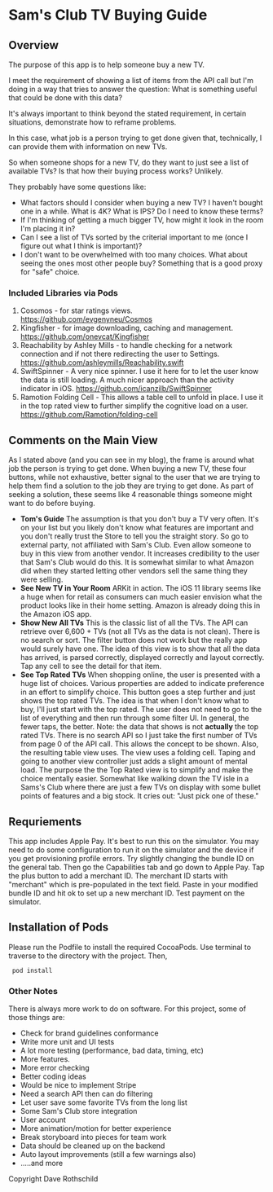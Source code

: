 # Sam's Club TV Buying Guide

## Overview

The purpose of this app is to help someone buy a new TV.

I meet the requirement of showing a list of items from the API call but I'm doing in a way that tries to answer the question:  What is something useful that could be done with this data?

It's always important to think beyond the stated requirement, in certain situations, demonstrate how to reframe problems.

In this case, what job is a person trying to get done given that, technically, I can provide them with information on new TVs.

So when someone shops for a new TV, do they want to just see a list of available TVs?  Is that how their buying process works?  Unlikely.

They probably have some questions like:
- What factors should I consider when buying a new TV?  I haven't bought one in a while.  What is 4K? What is IPS?  Do I need to know these terms?
- If I'm thinking of getting a much bigger TV, how might it look in the room I'm placing it in?
- Can I see a list of TVs sorted by the criterial important to me (once I figure out what I think is important)?
- I don't want to be overwhelmed with too many choices.  What about seeing the ones most other people buy?  Something that is a good proxy for  "safe" choice.

### Included Libraries via Pods
1. Cosomos - for star ratings views. https://github.com/evgenyneu/Cosmos
2. Kingfisher - for image downloading, caching and management. https://github.com/onevcat/Kingfisher
3. Reachability by Ashley Mills - to handle checking for a network connection and if not there redirecting the user to Settings. https://github.com/ashleymills/Reachability.swift
4. SwiftSpinner - A very nice spinner.  I use it here for to let the user know the data is still loading.  A much nicer approach than the activity indicator in iOS. https://github.com/icanzilb/SwiftSpinner
5. Ramotion Folding Cell - This allows a table cell to unfold in place.  I use it in the top rated view to further simplify the cognitive load on a user.  https://github.com/Ramotion/folding-cell

## Comments on the Main View

As I stated above (and you can see in my blog), the frame is around what job the person is trying to get done.  When buying a new TV, these four buttons, while not exhaustive, better signal to the user that we are trying to help them find a solution to the job they are trying to get done.  As part of seeking a solution, these seems like 4 reasonable things someone might want to do before buying.

* **Tom's Guide**  The assumption is that you don't buy a TV very often.  It's on your list but you likely don't know what features are important and you don't really trust the Store to tell you the straight story.  So go to external party, not affiliated with Sam's Club.  Even allow someone to buy  in this view from another vendor.  It increases credibility to the user that Sam's Club would do this.  It is somewhat similar to what Amazon did when they started letting other vendors sell the same thing they were selling.
* **See New TV in Your Room**  ARKit in action.  The iOS 11 library seems like a huge when for retail as consumers can much easier envision what the product looks like in their home setting.  Amazon is already doing this in the Amazon iOS app.
* **Show New All TVs**  This is the classic list of all the TVs.  The API can retrieve over 6,600 + TVs (not all TVs as the data is not clean).  There is no search or sort.  The filter button does not work but the really app would surely have one.  The idea of this view is to show that all the data has arrived, is parsed correctly, displayed correctly and layout correctly.  Tap any cell to see the detail for that item.
* **See Top Rated TVs**  When shopping online, the user is presented with a huge list of choices.  Various properties are added to indicate preference in an effort to simplify choice.  This button goes a step further and just shows the top rated TVs.  The idea is that when I don't know what to buy, I'll just start with the top rated.  The user does not need to go to the list of everything and then run through some filter UI.  In general, the fewer taps, the better.  Note: the data that shows is not **actually** the top rated TVs.  There is no search API so I just take the first number of TVs from page 0 of the API call.  This allows the concept to be shown.  Also, the resulting table view uses. The view uses a folding cell. Taping and going to another view controller just adds a slight amount of mental load.  The purpose the the Top Rated view is to simplify and make the choice mentally easier.  Somewhat like walking down the TV isle in a Sams's Club where there are just a few TVs on display with some bullet points of features and a big stock.  It cries out: "Just pick one of these."


## Requriements

This app includes Apple Pay.  It's best to run this on the simulator.  You may need to do some configuration to run it on the simulator and the device if you get provisioning profile errors.  Try slightly changing the bundle ID on the general tab.  Then go the Capabilities tab and go down to Apple Pay. Tap the plus button to add a merchant ID.  The merchant ID starts with "merchant" which is pre-populated in the text field.  Paste in your modified bundle ID and hit ok to set up a new merchant ID.  Test payment on the simulator.

## Installation of Pods

Please run the Podfile to install the required CocoaPods.  Use terminal to traverse to the directory with the project.  Then,

```
 pod install
```

### Other Notes

There is always more work to do on software.  For this project, some of those things are:
* Check for brand guidelines conformance
* Write more unit and UI tests
* A lot more testing (performance, bad data, timing, etc)
* More features.
* More error checking
* Better coding ideas
* Would be nice to implement Stripe
* Need a search API then can do filtering
* Let user save some favorite TVs from the long list
* Some Sam's Club store integration
* User account
* More animation/motion for better experience
* Break storyboard into pieces for team work
* Data should be cleaned up on the backend
* Auto layout improvements (still a few warnings also)
* .....and more

Copyright Dave Rothschild
